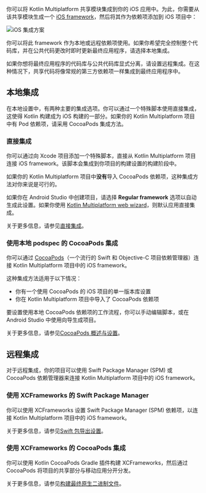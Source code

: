 [//]: # (title: iOS 集成方法)

你可以将 Kotlin Multiplatform 共享模块集成到你的 iOS 应用中。为此，你需要从该共享模块生成一个 [iOS framework](https://developer.apple.com/library/archive/documentation/MacOSX/Conceptual/BPFrameworks/Concepts/WhatAreFrameworks.html)，然后将其作为依赖项添加到 iOS 项目中：

![iOS 集成方案](ios-integration-scheme.svg)

你可以将此 framework 作为本地或远程依赖项使用。如果你希望完全控制整个代码库，并在公共代码更改时即时更新最终应用程序，请选择本地集成。

如果你想将最终应用程序的代码库与公共代码库显式分离，请设置远程集成。在这种情况下，共享代码将像常规的第三方依赖项一样集成到最终应用程序中。

## 本地集成

在本地设置中，有两种主要的集成选项。你可以通过一个特殊脚本使用直接集成，这使得 Kotlin 构建成为 iOS 构建的一部分。如果你的 Kotlin Multiplatform 项目中有 Pod 依赖项，请采用 CocoaPods 集成方法。

### 直接集成

你可以通过向 Xcode 项目添加一个特殊脚本，直接从 Kotlin Multiplatform 项目连接 iOS framework。该脚本会集成到你项目的构建设置的构建阶段中。

如果你的 Kotlin Multiplatform 项目中**没有**导入 CocoaPods 依赖项，这种集成方法对你来说是可行的。

如果你在 Android Studio 中创建项目，请选择 **Regular framework** 选项以自动生成此设置。如果你使用 [Kotlin Multiplatform web wizard](https://kmp.jetbrains.com/)，则默认应用直接集成。

关于更多信息，请参见[直接集成](multiplatform-direct-integration.md)。

### 使用本地 podspec 的 CocoaPods 集成

你可以通过 [CocoaPods](https://cocoapods.org/)（一个流行的 Swift 和 Objective-C 项目依赖管理器）连接 Kotlin Multiplatform 项目中的 iOS framework。

这种集成方法适用于以下情况：

* 你有一个使用 CocoaPods 的 iOS 项目的单一版本库设置
* 你在 Kotlin Multiplatform 项目中导入了 CocoaPods 依赖项

要设置使用本地 CocoaPods 依赖项的工作流程，你可以手动编辑脚本，或在 Android Studio 中使用向导生成项目。

关于更多信息，请参见[CocoaPods 概述与设置](multiplatform-cocoapods-overview.md)。

## 远程集成

对于远程集成，你的项目可以使用 Swift Package Manager (SPM) 或 CocoaPods 依赖管理器来连接 Kotlin Multiplatform 项目中的 iOS framework。

### 使用 XCFrameworks 的 Swift Package Manager

你可以使用 XCFrameworks 设置 Swift Package Manager (SPM) 依赖项，以连接 Kotlin Multiplatform 项目中的 iOS framework。

关于更多信息，请参见[Swift 包导出设置](multiplatform-spm-export.md)。

### 使用 XCFrameworks 的 CocoaPods 集成

你可以使用 Kotlin CocoaPods Gradle 插件构建 XCFrameworks，然后通过 CocoaPods 将项目的共享部分与移动应用分开分发。

关于更多信息，请参见[构建最终原生二进制文件](multiplatform-build-native-binaries.md#build-frameworks)。